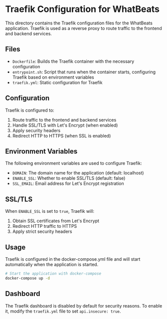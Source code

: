 # Traefik Configuration for WhatBeats

This directory contains the Traefik configuration files for the WhatBeats application. Traefik is used as a reverse proxy to route traffic to the frontend and backend services.

## Files

- `Dockerfile`: Builds the Traefik container with the necessary configuration
- `entrypoint.sh`: Script that runs when the container starts, configuring Traefik based on environment variables
- `traefik.yml`: Static configuration for Traefik

## Configuration

Traefik is configured to:

1. Route traffic to the frontend and backend services
2. Handle SSL/TLS with Let's Encrypt (when enabled)
3. Apply security headers
4. Redirect HTTP to HTTPS (when SSL is enabled)

## Environment Variables

The following environment variables are used to configure Traefik:

- `DOMAIN`: The domain name for the application (default: localhost)
- `ENABLE_SSL`: Whether to enable SSL/TLS (default: false)
- `SSL_EMAIL`: Email address for Let's Encrypt registration

## SSL/TLS

When `ENABLE_SSL` is set to `true`, Traefik will:

1. Obtain SSL certificates from Let's Encrypt
2. Redirect HTTP traffic to HTTPS
3. Apply strict security headers

## Usage

Traefik is configured in the docker-compose.yml file and will start automatically when the application is started.

```bash
# Start the application with docker-compose
docker-compose up -d
```

## Dashboard

The Traefik dashboard is disabled by default for security reasons. To enable it, modify the `traefik.yml` file to set `api.insecure: true`.